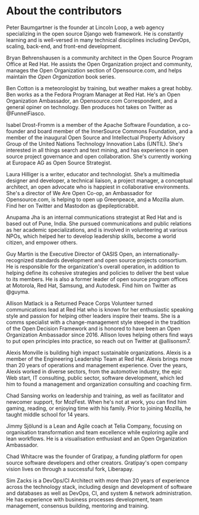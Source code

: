 # About the contributors
Peter Baumgartner is the founder at Lincoln Loop, a web agency specializing in the open source Django web framework. He is constantly learning and is well-versed in many technical disciplines including DevOps, scaling, back-end, and front-end development.

Bryan Behrenshausen is a community architect in the Open Source Program Office at Red Hat. He assists the Open Organization project and community, manages the Open Organization section of Opensource.com, and helps maintain the *Open Organization* book series.

Ben Cotton is a meteorologist by training, but weather makes a great hobby. Ben works as a the Fedora Program Manager at Red Hat. He's an Open Organization Ambassador, an Opensource.com Correspondent, and a general opiner on technology. Ben produces hot takes on Twitter as @FunnelFiasco.

Isabel Drost-Fromm is a member of the Apache Software Foundation, a co-founder and board member of the InnerSource Commons Foundation, and a member of the inaugural Open Source and Intellectual Property Advisory Group of the United Nations Technology Innovation Labs (UNTIL). She's interested in all things search and text mining, and has experience in open source project governance and open collaboration. She's currently working at Europace AG as Open Source Strategist. 

Laura Hilliger is a writer, educator and technologist. She’s a multimedia designer and developer, a technical liaison, a project manager, a conceptual architect, an open advocate who is happiest in collaborative environments. She's a director of We Are Open Co-op, an Ambassador for Opensource.com, is helping to open up Greenpeace, and a Mozilla alum. Find her on Twitter and Mastodon as @epilepticrabbit.

Anupama Jha is an internal communications strategist at Red Hat and is based out of Pune, India. She pursued communications and public relations as her academic specializations, and is involved in volunteering at various NPOs, which helped her to develop leadership skills, become a world citizen, and empower others.

Guy Martin is the Executive Director of OASIS Open, an internationally-recognized standards development and open source projects consortium. He is responsible for the organization's overall operation, in addition to helping define its cohesive strategies and policies to deliver the best value to its members. He is also a former leader of open source program offices at Motorola, Red Hat, Samsung, and Autodesk. Find him on Twitter as @guyma.

Allison Matlack is a Returned Peace Corps Volunteer turned communications lead at Red Hat who is known for her enthusiastic speaking style and passion for helping other leaders inspire their teams. She is a comms specialist with a change-management style steeped in the tradition of the Open Decision Framework and is honored to have been an Open Organization Ambassador since 2016. Allison loves helping others find ways to put open principles into practice, so reach out on Twitter at @allisonsm7.

Alexis Monville is building high impact sustainable organizations. Alexis is a member of the Engineering Leadership Team at Red Hat. Alexis brings more than 20 years of operations and management experience. Over the years, Alexis worked in diverse sectors, from the automotive industry, the epic Web start, IT consulting, public sector, software development, which led him to found a management and organization consulting and coaching firm.

Chad Sansing works on leadership and training, as well as facilitator and newcomer support, for MozFest. When he's not at work, you can find him gaming, reading, or enjoying time with his family. Prior to joining Mozilla, he taught middle school for 14 years.

Jimmy Sjölund is a Lean and Agile coach at Telia Company, focusing on organisation transformation and team excellence while exploring agile and lean workflows. He is a visualisation enthusiast and an Open Organization Ambassador.

Chad Whitacre was the founder of Gratipay, a funding platform for open source software developers and other creators. Gratipay's open company vision lives on through a successful fork, Liberapay.

Sim Zacks is a DevOps/CI Architect with more than 20 years of experience across the technology stack, including design and development of software and databases as well as DevOps, CI, and system & network administration. He has experience with business processes development, team management, consensus building, mentoring and training.
